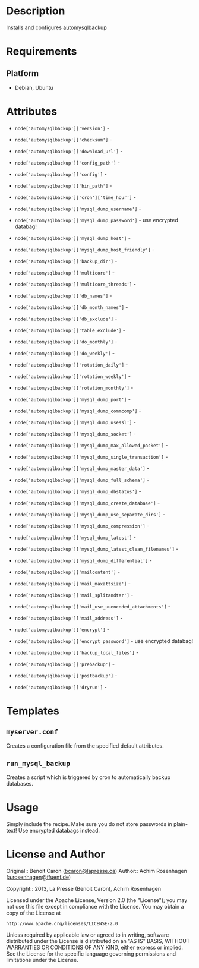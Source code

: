Description
===========

Installs and configures [automysqlbackup](http://sourceforge.net/projects/automysqlbackup/)

Requirements
============

Platform
--------

* Debian, Ubuntu

Attributes
==========
* `node['automysqlbackup']['version']` - 
* `node['automysqlbackup']['checksum']` - 
* `node['automysqlbackup']['download_url']` - 
* `node['automysqlbackup']['config_path']` - 
* `node['automysqlbackup']['config']` - 
* `node['automysqlbackup']['bin_path']` - 
* `node['automysqlbackup']['cron']['time_hour']` - 

* `node['automysqlbackup']['mysql_dump_username']` - 
* `node['automysqlbackup']['mysql_dump_password']` - use encrypted databag!
* `node['automysqlbackup']['mysql_dump_host']` - 
* `node['automysqlbackup']['mysql_dump_host_friendly']` - 
* `node['automysqlbackup']['backup_dir']` - 
* `node['automysqlbackup']['multicore']` - 
* `node['automysqlbackup']['multicore_threads']` - 
* `node['automysqlbackup']['db_names']` - 
* `node['automysqlbackup']['db_month_names']` - 
* `node['automysqlbackup']['db_exclude']` - 
* `node['automysqlbackup']['table_exclude']` - 
* `node['automysqlbackup']['do_monthly']` - 
* `node['automysqlbackup']['do_weekly']` - 
* `node['automysqlbackup']['rotation_daily']` - 
* `node['automysqlbackup']['rotation_weekly']` - 
* `node['automysqlbackup']['rotation_monthly']` - 
* `node['automysqlbackup']['mysql_dump_port']` - 
* `node['automysqlbackup']['mysql_dump_commcomp']` - 
* `node['automysqlbackup']['mysql_dump_usessl']` - 
* `node['automysqlbackup']['mysql_dump_socket']` - 
* `node['automysqlbackup']['mysql_dump_max_allowed_packet']` - 
* `node['automysqlbackup']['mysql_dump_single_transaction']` - 
* `node['automysqlbackup']['mysql_dump_master_data']` - 
* `node['automysqlbackup']['mysql_dump_full_schema']` - 
* `node['automysqlbackup']['mysql_dump_dbstatus']` - 
* `node['automysqlbackup']['mysql_dump_create_database']` - 
* `node['automysqlbackup']['mysql_dump_use_separate_dirs']` - 
* `node['automysqlbackup']['mysql_dump_compression']` - 
* `node['automysqlbackup']['mysql_dump_latest']` - 
* `node['automysqlbackup']['mysql_dump_latest_clean_filenames']` - 
* `node['automysqlbackup']['mysql_dump_differential']` - 
* `node['automysqlbackup']['mailcontent']` - 
* `node['automysqlbackup']['mail_maxattsize']` - 
* `node['automysqlbackup']['mail_splitandtar']` - 
* `node['automysqlbackup']['mail_use_uuencoded_attachments']` - 
* `node['automysqlbackup']['mail_address']` - 
* `node['automysqlbackup']['encrypt']` - 
* `node['automysqlbackup']['encrypt_password']` - use encrypted databag!
* `node['automysqlbackup']['backup_local_files']` - 
* `node['automysqlbackup']['prebackup']` - 
* `node['automysqlbackup']['postbackup']` - 
* `node['automysqlbackup']['dryrun']` - 

Templates
==========

`myserver.conf`
-----------------

Creates a configuration file from the specified default attributes.

`run_mysql_backup`
-----------------

Creates a script which is triggered by cron to automatically backup databases.

Usage
=====

Simply include the recipe. Make sure you do not store passwords in plain-text! Use encrypted databags instead.

License and Author
==================

Original:: Benoit Caron (<bcaron@lapresse.ca>)
Author:: Achim Rosenhagen (<a.rosenhagen@ffuenf.de>)

Copyright:: 2013, La Presse (Benoit Caron), Achim Rosenhagen

Licensed under the Apache License, Version 2.0 (the "License");
you may not use this file except in compliance with the License.
You may obtain a copy of the License at

    http://www.apache.org/licenses/LICENSE-2.0

Unless required by applicable law or agreed to in writing, software
distributed under the License is distributed on an "AS IS" BASIS,
WITHOUT WARRANTIES OR CONDITIONS OF ANY KIND, either express or implied.
See the License for the specific language governing permissions and
limitations under the License.
